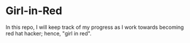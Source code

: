 # Girl-in-Red
In this repo, I will keep track of my progress as I work towards becoming red hat hacker; hence, "girl in red". 
